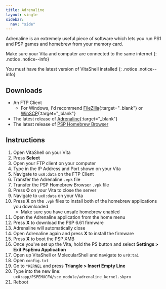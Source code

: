 ```yaml
---
title: Adrenaline
layout: single
sidebar:
  nav: "side"
---
```


Adrenaline is an extremely useful piece of software which lets you run PS1 and PSP games and homebrew from your memory card.

Make sure your Vita and computer are connected to the same internet
{: .notice .notice--info}

You must have the latest version of VitaShell installed
{: .notice .notice--info}

## Downloads
- An FTP Client
	- For Windows, I'd recommend [FileZilla](https://filezilla-project.org/){:target="_blank"} or [WinSCP](https://winscp.net/eng/download.php){:target="_blank"}
- The latest release of [Adrenaline](https://github.com/TheOfficialFloW/Adrenaline/releases/latest){:target="_blank"}
- The latest release of [PSP Homebrew Browser](/assets/files/PSPhbb_dev.vpk)

## Instructions

1. Open VitaShell on your Vita
2. Press **Select**
3. Open your FTP client on your computer
4. Type in the IP Address and Port shown on your Vita
5. Navigate to `ux0:data` on the FTP Client
6. Transfer the Adrenaline `.vpk` file
7. Transfer the PSP Homebrew Browser `.vpk` file
8. Press **O** on your Vita to close the server
9. Navigate to `ux0:data` on your Vita
10. Press **X** on the `.vpk` files to install both of the homebrew applications you downloaded
	- Make sure you have unsafe homebrew enabled
11. Open the Adrenaline application from the home menu
12. Press **X** to download the PSP 6.61 firmware
13. Adrenaline will automatically close
14. Open Adrenaline again and press **X** to install the firmware
15. Press **X** to boot the PSP XMB
16. Once you've set up the Vita, hold the PS button and select **Settings > Exit PspEmu Application**
17. Open up VitaShell or MolecularShell and navigate to `ur0:tai`
18. Open `config.txt`
19. Go to `*KERNEL` and press **Triangle > Insert Empty Line**
20. Type into the new line: `ux0:app/PSPEMUCFW/sce_module/adrenaline_kernel.skprx`
21. Reboot
